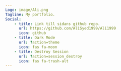 ```yaml
---
Logo: image/Ali.png
Tagline: My portfolio.
Social:
    - title: Link till sidans github repo.
      url: https://github.com/AliSyed1999/Ali1999
      icon: github
    - title: Dark Mode
      url: ?action=theme
      icon: fas fa-moon
    - title: Destroy Session
      url: ?action=session_destroy
      icon: fas fa-trash-alt
---
```

